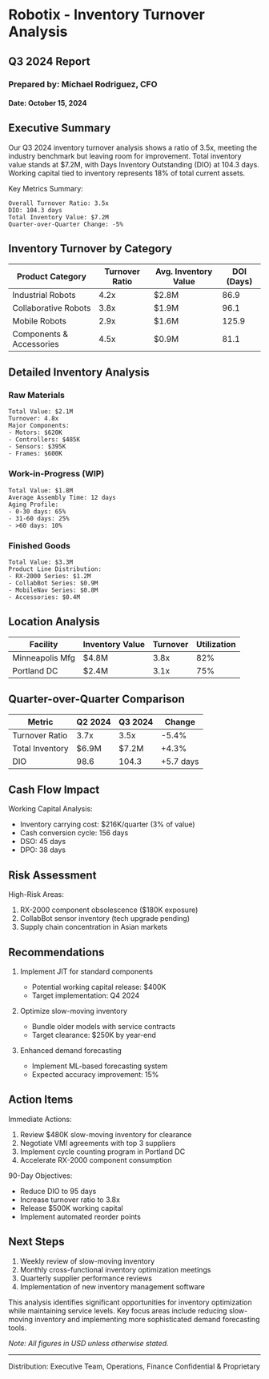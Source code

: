 # Robotix - Inventory Turnover Analysis
## Q3 2024 Report
### Prepared by: Michael Rodriguez, CFO
#### Date: October 15, 2024

## Executive Summary

Our Q3 2024 inventory turnover analysis shows a ratio of 3.5x, meeting the industry benchmark but leaving room for improvement. Total inventory value stands at $7.2M, with Days Inventory Outstanding (DIO) at 104.3 days. Working capital tied to inventory represents 18% of total current assets.

Key Metrics Summary:
```
Overall Turnover Ratio: 3.5x
DIO: 104.3 days
Total Inventory Value: $7.2M
Quarter-over-Quarter Change: -5%
```

## Inventory Turnover by Category

| Product Category | Turnover Ratio | Avg. Inventory Value | DOI (Days) |
|-----------------|----------------|---------------------|------------|
| Industrial Robots | 4.2x | $2.8M | 86.9 |
| Collaborative Robots | 3.8x | $1.9M | 96.1 |
| Mobile Robots | 2.9x | $1.6M | 125.9 |
| Components & Accessories | 4.5x | $0.9M | 81.1 |

## Detailed Inventory Analysis

### Raw Materials
```
Total Value: $2.1M
Turnover: 4.8x
Major Components:
- Motors: $620K
- Controllers: $485K
- Sensors: $395K
- Frames: $600K
```

### Work-in-Progress (WIP)
```
Total Value: $1.8M
Average Assembly Time: 12 days
Aging Profile:
- 0-30 days: 65%
- 31-60 days: 25%
- >60 days: 10%
```

### Finished Goods
```
Total Value: $3.3M
Product Line Distribution:
- RX-2000 Series: $1.2M
- CollabBot Series: $0.9M
- MobileNav Series: $0.8M
- Accessories: $0.4M
```

## Location Analysis

| Facility | Inventory Value | Turnover | Utilization |
|----------|----------------|-----------|-------------|
| Minneapolis Mfg | $4.8M | 3.8x | 82% |
| Portland DC | $2.4M | 3.1x | 75% |

## Quarter-over-Quarter Comparison

| Metric | Q2 2024 | Q3 2024 | Change |
|--------|---------|---------|---------|
| Turnover Ratio | 3.7x | 3.5x | -5.4% |
| Total Inventory | $6.9M | $7.2M | +4.3% |
| DIO | 98.6 | 104.3 | +5.7 days |

## Cash Flow Impact

Working Capital Analysis:
- Inventory carrying cost: $216K/quarter (3% of value)
- Cash conversion cycle: 156 days
- DSO: 45 days
- DPO: 38 days

## Risk Assessment

High-Risk Areas:
1. RX-2000 component obsolescence ($180K exposure)
2. CollabBot sensor inventory (tech upgrade pending)
3. Supply chain concentration in Asian markets

## Recommendations

1. Implement JIT for standard components
   - Potential working capital release: $400K
   - Target implementation: Q4 2024

2. Optimize slow-moving inventory
   - Bundle older models with service contracts
   - Target clearance: $250K by year-end

3. Enhanced demand forecasting
   - Implement ML-based forecasting system
   - Expected accuracy improvement: 15%

## Action Items

Immediate Actions:
1. Review $480K slow-moving inventory for clearance
2. Negotiate VMI agreements with top 3 suppliers
3. Implement cycle counting program in Portland DC
4. Accelerate RX-2000 component consumption

90-Day Objectives:
- Reduce DIO to 95 days
- Increase turnover ratio to 3.8x
- Release $500K working capital
- Implement automated reorder points

## Next Steps

1. Weekly review of slow-moving inventory
2. Monthly cross-functional inventory optimization meetings
3. Quarterly supplier performance reviews
4. Implementation of new inventory management software

This analysis identifies significant opportunities for inventory optimization while maintaining service levels. Key focus areas include reducing slow-moving inventory and implementing more sophisticated demand forecasting tools.

*Note: All figures in USD unless otherwise stated.*

---
Distribution: Executive Team, Operations, Finance
Confidential & Proprietary